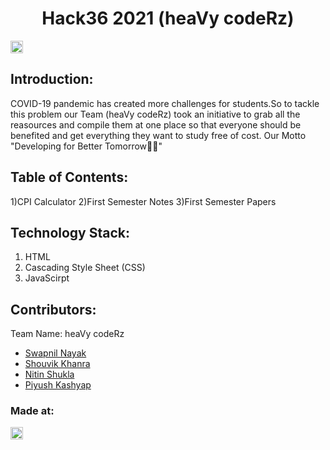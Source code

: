 <h1 align="center">Hack36 2021 (heaVy codeRz)</h1>
<p align="center">
</p>

<a href="https://hack36.com"> <img src="http://bit.ly/BuiltAtHack36" height=20px> </a>


## Introduction:
  COVID-19 pandemic has created more challenges for students.So to tackle this problem our Team (heaVy codeRz) took an initiative to grab all the reasources and   compile them at one place so that everyone should be benefited and get everything they want to study free of cost.
  Our Motto "Developing for Better Tomorrow🤞🏻"
  
## Table of Contents:
  1)CPI Calculator
  2)First Semester Notes
  3)First Semester Papers
## Technology Stack:
  1) HTML
  2) Cascading Style Sheet (CSS)
  3) JavaScirpt
  

## Contributors:

Team Name: heaVy codeRz

* [Swapnil Nayak](https://github.com/swapnilnyk10)
* [Shouvik Khanra](https://github.com/Shouvik11-b)
* [Nitin Shukla](https://github.com/nitin1207)
* [Piyush Kashyap](https://github.com/Piyush2208)


### Made at:
<a href="https://hack36.com"> <img src="http://bit.ly/BuiltAtHack36" height=20px> </a>
